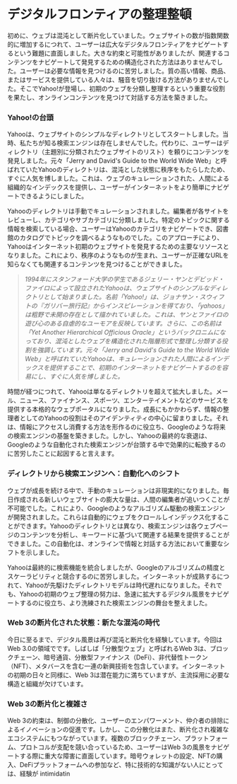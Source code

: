 # デジタルフロンティアの整理整頓

初めに、ウェブは混沌として断片化していました。ウェブサイトの数が指数関数的に増加するにつれて、ユーザーは広大なデジタルフロンティアをナビゲートするという難題に直面しました。大きな約束と可能性がありましたが、関連するコンテンツをナビゲートして発見するための構造化された方法はありませんでした。ユーザーは必要な情報を見つけるのに苦労しました。質の高い情報、商品、またはサービスを提供している人々は、騒音を切り抜ける方法がありませんでした。そこでYahoo!が登場し、初期のウェブを分類し整理するという重要な役割を果たし、オンラインコンテンツを見つけて対話する方法を築きました。

### Yahoo!の台頭 <a href="#ember56" id="ember56"></a>

Yahooは、ウェブサイトのシンプルなディレクトリとしてスタートしました。当時、私たちが知る検索エンジンは存在しませんでした。代わりに、ユーザーはディレクトリ（主題別に分類されたウェブサイトのリスト）を頼りにコンテンツを発見しました。元々「Jerry and David's Guide to the World Wide Web」と呼ばれていたYahooのディレクトリは、混沌とした状態に秩序をもたらしたため、すぐに人気を博しました。これは、ウェブのキュレーションされた、人間による組織的なインデックスを提供し、ユーザーがインターネットをより簡単にナビゲートできるようにしました。

Yahooのディレクトリは手動でキュレーションされました。編集者が各サイトをレビューし、カテゴリやサブカテゴリに分類しました。特定のトピックに関する情報を検索している場合、ユーザーはYahooのカテゴリをナビゲートでき、図書館のカタログでトピックを調べるようなものでした。このアプローチにより、Yahooはインターネット初期のウェブサイトを発見するための主要なリソースとなりました。これにより、秩序のようなものが生まれ、ユーザーが正確なURLを知らなくても関連するコンテンツを見つけることができました。

> _1994年にスタンフォード大学の学生であるジェリー・ヤンとデビッド・ファイロによって設立されたYahooは、ウェブサイトのシンプルなディレクトリとして始まりました。名前「Yahoo!」は、ジョナサン・スウィフトの『ガリバー旅行記』からインスピレーションを得ており、「yahoos」は粗野で未開の存在として描かれていました。これは、ヤンとファイロの遊び心のある自虐的なユーモアを反映しています。さらに、この名前は「Yet Another Hierarchical Officious Oracle」というバックロニムになっており、混沌としたウェブを構造化された階層形式で整理し分類する役割を強調しています。元々「Jerry and David's Guide to the World Wide Web」と呼ばれていたYahooは、キュレーションされた人間によるインデックスを提供することで、初期のインターネットをナビゲートするのを容易にし、すぐに人気を博しました。_

時間が経つにつれて、Yahooは単なるディレクトリを超えて拡大しました。メール、ニュース、ファイナンス、スポーツ、エンターテイメントなどのサービスを提供する本格的なウェブポータルになりました。成長にもかかわらず、情報の整理者としてのYahooの役割はそのアイデンティティの中心に留まりました。それは、情報にアクセスし消費する方法を形作るのに役立ち、Googleのような将来の検索エンジンの基盤を築きました。しかし、Yahooの最終的な衰退は、Googleのような自動化された検索エンジンが台頭する中で効果的に転換するのに苦労したことに起因すると言えます。

### ディレクトリから検索エンジンへ：自動化へのシフト <a href="#ember61" id="ember61"></a>

ウェブが成長を続ける中で、手動のキュレーションは非現実的になりました。毎日作成される新しいウェブサイトの膨大な量は、人間の編集者が追いつくことが不可能でした。これにより、Googleのようなアルゴリズム駆動の検索エンジンが開発されました。これらは自動的にウェブをクロールしインデックス化することができます。Yahooのディレクトリとは異なり、検索エンジンは各ウェブページのコンテンツを分析し、キーワードに基づいて関連する結果を提供することができました。この自動化は、オンラインで情報と対話する方法において重要なシフトを示しました。

Yahooは最終的に検索機能を統合しましたが、Googleのアルゴリズムの精度とスケーラビリティと競合するのに苦労しました。インターネットが成熟するにつれて、Yahooが先駆けたディレクトリモデルは時代遅れになりました。それでも、Yahooの初期のウェブ整理の努力は、急速に拡大するデジタル風景をナビゲートするのに役立ち、より洗練された検索エンジンの舞台を整えました。

### Web 3の断片化された状態：新たな混沌の時代 <a href="#ember64" id="ember64"></a>

今日に至るまで、デジタル風景は再び混沌と断片化を経験しています。今回はWeb 3.0の領域でです。しばしば「分散型ウェブ」と呼ばれるWeb 3は、ブロックチェーン、暗号通貨、分散型ファイナンス（DeFi）、非代替性トークン（NFT）、メタバースを含む一連の新興技術を包含しています。インターネットの初期の日々と同様に、Web 3は潜在能力に満ちていますが、主流採用に必要な構造と組織が欠けています。

### Web 3の断片化と複雑さ <a href="#ember66" id="ember66"></a>

Web 3の約束は、制御の分散化、ユーザーのエンパワーメント、仲介者の排除によるイノベーションの促進です。しかし、この分散化はまた、断片化され複雑なエコシステムにもつながっています。複数のブロックチェーン、プラットフォーム、プロトコルが支配を競い合っているため、ユーザーはWeb 3の風景をナビゲートする際に重大な障害に直面しています。暗号ウォレットの設定、NFTの購入、DeFiプラットフォームへの参加など、特に技術的な知識がない人にとっては、経験が intimidatin